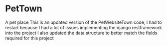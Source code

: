 # PetTown
A pet place
This is an updated version of the PetWebsiteTown code, I had to restart because I had a lot of issues implementing the django restframework into the project
I also updated the data structure to better match the fields required for this project